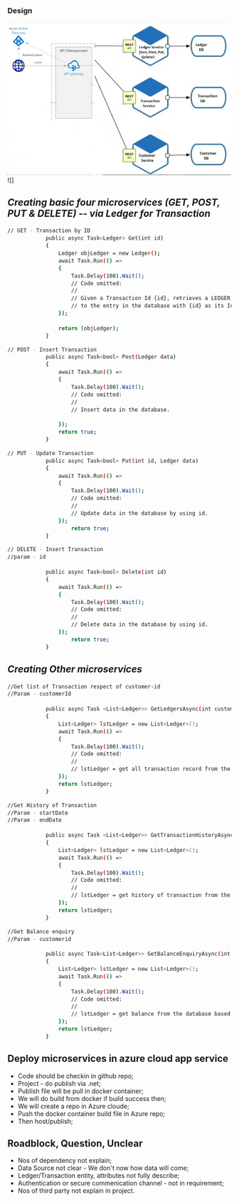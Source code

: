 ### Design

![](https://github.com/abidansari-Developer/Parmonic_PR/blob/main/MicroService-Diagram.jpg)![]


## _Creating basic four microservices (GET, POST, PUT & DELETE) -- via Ledger for Transaction_





```sh
// GET - Transaction by ID
			public async Task<Ledger> Get(int id)
			{
				Ledger objLedger = new Ledger();
				await Task.Run(() =>
				{
					Task.Delay(100).Wait();
					// Code omitted:
					//
					// Given a Transaction Id {id}, retrieves a LEDGER object corresponding
					// to the entry in the database with {id} as its Id.
				});

				return (objLedger);
			}
```
			
```sh
// POST - Insert Transaction 
			public async Task<bool> Post(Ledger data)
			{
				await Task.Run(() =>
				{
					Task.Delay(100).Wait();
					// Code omitted:
					//
					// Insert data in the database.

				});
				return true;
			}
```
```sh
// PUT - Update Transaction 
			public async Task<bool> Put(int id, Ledger data)
			{
				await Task.Run(() =>
				{
					Task.Delay(100).Wait();
					// Code omitted:
					//
					// Update data in the database by using id.
				});
					return true;
			}
```
```sh
// DELETE - Insert Transaction 
//param - id

			public async Task<bool> Delete(int id)
			{
				await Task.Run(() =>
				{
					Task.Delay(100).Wait();
					// Code omitted:
					//
					// Delete data in the database by using id.
				});
					return true;
			}
```
## _Creating Other microservices_


```sh
//Get list of Transaction respect of customer-id
//Param - customerId

			public async Task <List<Ledger>> GetLedgersAsync(int customerId)
			{
				List<Ledger> lstLedger = new List<Ledger>();
				await Task.Run(() =>
				{
					Task.Delay(100).Wait();
					// Code omitted:
					//
					// lstLedger = get all transaction record from the database recpect of customer-Id.
				});
				return lstLedger;
			}
```
```sh
//Get History of Transaction
//Param - startDate
//Param - endDate

			public async Task <List<Ledger>> GetTransactionHistoryAsync(DateTime startDate, DateTime endDate)
			{
				List<Ledger> lstLedger = new List<Ledger>();
				await Task.Run(() =>
				{
					Task.Delay(100).Wait();
					// Code omitted:
					//
					// lstLedger = get history of transaction from the database based on start-date and end-date.
				});
				return lstLedger;
			}
```
```sh
//Get Balance enquiry 
//Param - customerid

			public async Task<List<Ledger>> GetBalanceEnquiryAsync(int customerId)
			{
				List<Ledger> lstLedger = new List<Ledger>();
				await Task.Run(() =>
				{
					Task.Delay(100).Wait();
					// Code omitted:
					//
					// lstLedger = get balance from the database based on customer-id.
				});
				return lstLedger;
			}
```

## Deploy microservices in azure cloud app service


 - Code should be checkin in github repo;
 - Project - do publish via .net;
 - Publish file will be pull in docker container;
 - We will do build from docker if build success then;
 - We will create a repo in Azure cloude;
 - Push the docker container build file in Azure repo;
 - Then host/publish;

## Roadblock, Question, Unclear

- Nos of dependency not explain;
- Data Source not clear - We don't now how data will come;
- Ledger/Transaction entity, attributes not fully describe;
- Authentication or secure commenication channel - not in requirement;
- Nos of third party not explain in project.


